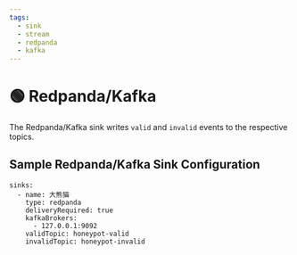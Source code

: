 ```yaml
---
tags:
  - sink
  - stream
  - redpanda
  - kafka
---
```


# 🟢 Redpanda/Kafka

The Redpanda/Kafka sink writes `valid` and `invalid` events to the respective topics.


## Sample Redpanda/Kafka Sink Configuration

```
sinks:
  - name: 大熊猫
    type: redpanda
    deliveryRequired: true
    kafkaBrokers:
      - 127.0.0.1:9092
    validTopic: honeypot-valid
    invalidTopic: honeypot-invalid
```
